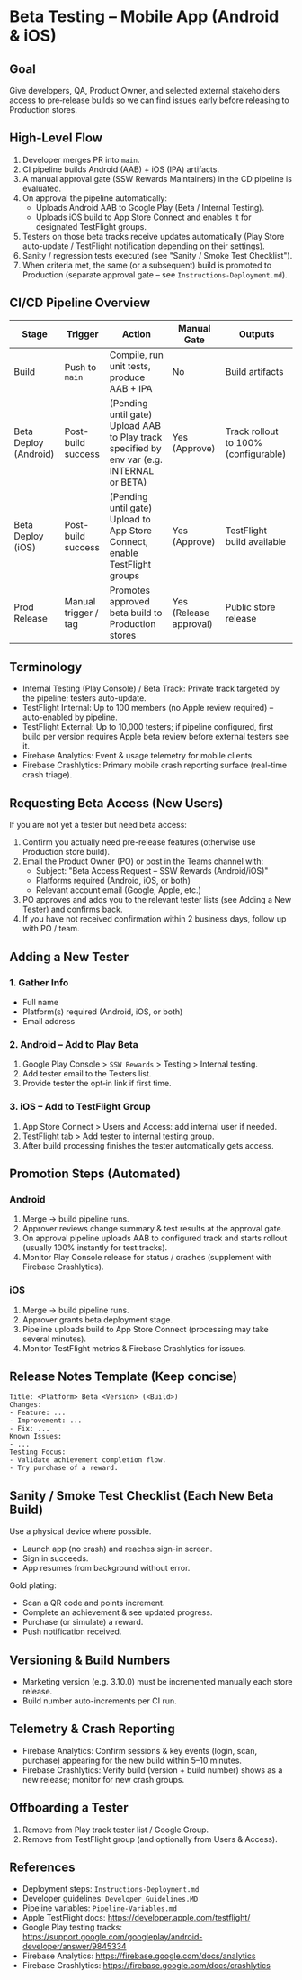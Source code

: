 # Beta Testing – Mobile App (Android & iOS)

## Goal
Give developers, QA, Product Owner, and selected external stakeholders access to pre‑release builds so we can find issues early before releasing to Production stores.

## High-Level Flow
1. Developer merges PR into `main`.
2. CI pipeline builds Android (AAB) + iOS (IPA) artifacts.
3. A manual approval gate (SSW Rewards Maintainers) in the CD pipeline is evaluated.
4. On approval the pipeline automatically:
   * Uploads Android AAB to Google Play (Beta / Internal Testing).
   * Uploads iOS build to App Store Connect and enables it for designated TestFlight groups.
5. Testers on those beta tracks receive updates automatically (Play Store auto-update / TestFlight notification depending on their settings).
6. Sanity / regression tests executed (see "Sanity / Smoke Test Checklist").
7. When criteria met, the same (or a subsequent) build is promoted to Production (separate approval gate – see `Instructions-Deployment.md`).

## CI/CD Pipeline Overview
| Stage | Trigger | Action | Manual Gate | Outputs |
|-------|---------|--------|-------------|---------|
| Build | Push to `main` | Compile, run unit tests, produce AAB + IPA | No | Build artifacts |
| Beta Deploy (Android) | Post-build success | (Pending until gate) Upload AAB to Play track specified by env var (e.g. INTERNAL or BETA) | Yes (Approve) | Track rollout to 100% (configurable) |
| Beta Deploy (iOS) | Post-build success | (Pending until gate) Upload to App Store Connect, enable TestFlight groups | Yes (Approve) | TestFlight build available |
| Prod Release | Manual trigger / tag | Promotes approved beta build to Production stores | Yes (Release approval) | Public store release |

## Terminology
* Internal Testing (Play Console) / Beta Track: Private track targeted by the pipeline; testers auto-update.
* TestFlight Internal: Up to 100 members (no Apple review required) – auto-enabled by pipeline.
* TestFlight External: Up to 10,000 testers; if pipeline configured, first build per version requires Apple beta review before external testers see it.
* Firebase Analytics: Event & usage telemetry for mobile clients.
* Firebase Crashlytics: Primary mobile crash reporting surface (real-time crash triage).

## Requesting Beta Access (New Users)
If you are not yet a tester but need beta access:
1. Confirm you actually need pre-release features (otherwise use Production store build).
2. Email the Product Owner (PO) or post in the Teams channel with:
   * Subject: "Beta Access Request – SSW Rewards (Android/iOS)"
   * Platforms required (Android, iOS, or both)
   * Relevant account email (Google, Apple, etc.)
3. PO approves and adds you to the relevant tester lists (see Adding a New Tester) and confirms back.
4. If you have not received confirmation within 2 business days, follow up with PO / team.

## Adding a New Tester
### 1. Gather Info
* Full name
* Platform(s) required (Android, iOS, or both)
* Email address

### 2. Android – Add to Play Beta
1. Google Play Console > `SSW Rewards` > Testing > Internal testing.
2. Add tester email to the Testers list.
3. Provide tester the opt‑in link if first time.

### 3. iOS – Add to TestFlight Group
1. App Store Connect > Users and Access: add internal user if needed.
2. TestFlight tab > Add tester to internal testing group.
3. After build processing finishes the tester automatically gets access.

## Promotion Steps (Automated)
### Android
1. Merge -> build pipeline runs.
2. Approver reviews change summary & test results at the approval gate.
3. On approval pipeline uploads AAB to configured track and starts rollout (usually 100% instantly for test tracks).
4. Monitor Play Console release for status / crashes (supplement with Firebase Crashlytics).

### iOS
1. Merge -> build pipeline runs.
2. Approver grants beta deployment stage.
3. Pipeline uploads build to App Store Connect (processing may take several minutes).
4. Monitor TestFlight metrics & Firebase Crashlytics for issues.

## Release Notes Template (Keep concise)
```
Title: <Platform> Beta <Version> (<Build>)
Changes:
- Feature: ...
- Improvement: ...
- Fix: ...
Known Issues:
- ...
Testing Focus:
- Validate achievement completion flow.
- Try purchase of a reward.
```

## Sanity / Smoke Test Checklist (Each New Beta Build)
Use a physical device where possible.
- Launch app (no crash) and reaches sign-in screen.
- Sign in succeeds.
- App resumes from background without error.

Gold plating:

- Scan a QR code and points increment.
- Complete an achievement & see updated progress.
- Purchase (or simulate) a reward.
- Push notification received.

## Versioning & Build Numbers
- Marketing version (e.g. 3.10.0) must be incremented manually each store release.
- Build number auto-increments per CI run.

## Telemetry & Crash Reporting
- Firebase Analytics: Confirm sessions & key events (login, scan, purchase) appearing for the new build within 5–10 minutes.
- Firebase Crashlytics: Verify build (version + build number) shows as a new release; monitor for new crash groups.

## Offboarding a Tester
1. Remove from Play track tester list / Google Group.
2. Remove from TestFlight group (and optionally from Users & Access).

## References
- Deployment steps: `Instructions-Deployment.md`
- Developer guidelines: `Developer_Guidelines.MD`
- Pipeline variables: `Pipeline-Variables.md`
- Apple TestFlight docs: https://developer.apple.com/testflight/
- Google Play testing tracks: https://support.google.com/googleplay/android-developer/answer/9845334
- Firebase Analytics: https://firebase.google.com/docs/analytics
- Firebase Crashlytics: https://firebase.google.com/docs/crashlytics

